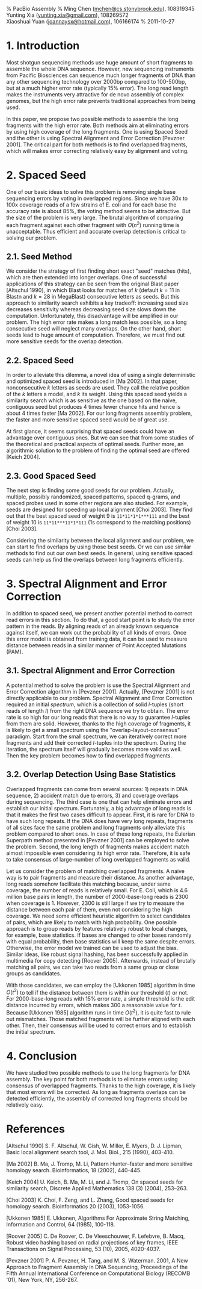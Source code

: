 % PacBio Assembly
% Ming Chen (mchen@cs.stonybrook.edu), 108319345 \
 Yunting Xia (yunting.xia@gmail.com), 108269572 \
 Xiaoshuai Yuan (joannaysx@hotmail.com), 106166174
% 2011-10-27 

# 1. Introduction
Most shotgun sequencing methods use huge amount of short fragments to assemble
the whole DNA sequence. However, new sequencing instruments from Pacific
Biosciences can sequence much longer fragments of DNA than any other sequencing
technology over 2000bp compared to 100-500bp, but at a much higher error rate
(typically 15% error). The long read length makes the instruments very
attractive for de novo assembly of complex genomes, but the high error rate
prevents traditional approaches from being used. 

In this paper, we propose two possible methods to assemble the long fragments
with the high error rate. Both methods aim at eliminating errors by using high
coverage of the long fragments. One is using Spaced Seed and the other is using
Spectral Alignment and Error Correction [Pevzner 2001].  The critical part for
both methods is to find overlapped fragments, which will makes error correcting
relatively easy by alignment and voting. 

# 2. Spaced Seed 
One of our basic ideas to solve this problem is removing single base sequencing
errors by voting in overlapped regions. Since we have 30x to 100x coverage reads
of a few strains of E. coli and for each base the accuracy rate is about 85%,
   the voting method seems to be attractive. But the size of the problem is very
   large. The brutal algorithm of comparing each fragment against each other
   fragment with $O(n^2)$ running time is unacceptable. Thus efficient and
   accurate overlap detection is critical to solving our problem.

## 2.1. Seed Method

We consider the strategy of first finding short exact "seed" matches (hits),
   which are then extended into longer overlaps. One of successful applications
   of this strategy can be seen from the original Blast paper [Altschul 1990],
   in which Blast looks for matches of $k$ (default $k=11$ in Blastn and $k=28$
           in MegaBlast) consecutive letters as seeds. But this approach to
   similarity search exhibits a key tradeoff: increasing seed size decreases
   sensitivity whereas decreasing seed size slows down the computation.
   Unfortunately, this disadvantage will be amplified in our problem. The high
   error rate makes a long match less possible, so a long consecutive seed will
   neglect many overlaps. On the other hand, short seeds lead to huge amount of
   computation.  Therefore, we must find out more sensitive seeds for the
   overlap detection.

## 2.2. Spaced Seed 

In order to alleviate this dilemma, a novel idea of using a single deterministic
and optimized spaced seed is introduced in [Ma 2002]. In that paper,
    nonconsecutive $k$ letters as seeds are used. They call the relative position
    of the $k$ letters a model, and $k$ its weight. Using this spaced seed yields a
    similarity search which is as sensitive as the one based on the naive,
    contiguous seed but produces 4 times fewer chance hits and hence is about 4
    times faster [Ma 2002]. For our long fragments assembly problem, the faster
    and more sensitive spaced seed would be of great use. 

At first glance, it seems surprising that spaced seeds could have an advantage
over contiguous ones. But we can see that from some studies of the theoretical
and practical aspects of optimal seeds. Further more, an algorithmic solution to
the problem of finding the optimal seed are offered [Keich 2004].

## 2.3. Good Spaced Seed 

The next step is finding some good seeds for our problem. Actually, multiple,
    possibly randomized, spaced patterns, spaced q-grams, and spaced probes used
    in some other regions are also studied. For example, seeds are designed for
    speeding up local alignment [Choi 2003]. They find out that the best spaced
    seed of weight 9 is `11*11*1*1***111` and the best of weight 10 is
    `11*11***11*1*111` (1s correspond to the matching positions) [Choi 2003]. 

Considering the similarity between the local alignment and our problem, we can
start to find overlaps by using those best seeds. Or we can use similar methods
to find out our own best seeds. In general, using sensitive spaced seeds can
help us find the overlaps between long fragments efficiently.


# 3. Spectral Alignment and Error Correction 
In addition to spaced seed, we present another potential method to correct read
errors in this section. To do that, a good start point is to study the error
pattern in the reads. By aligning reads of an already known sequence against
itself, we can work out the probability of all kinds of errors. Once this error
model is obtained from training data, it can be used to measure distance between
reads in a similar manner of Point Accepted Mutations (PAM). 

## 3.1. Spectral Alignment and Error Correction
A potential method to solve the problem is use the Spectral Alignment and Error
Correction algorithm in [Pevzner 2001]. Actually, [Pevzner 2001] is not directly
applicable to our problem. Spectral Alignment and Error Correction required an
initial *spectrum*, which is a collection of solid $l$-tuples (short reads of
        length $l$) from the right DNA sequence we try to obtain. The error rate
is so high for our long reads that there is no way to guarantee $l$-tuples from
them are solid. However, thanks to the high coverage of fragments, it is likely
to get a small spectrum using the "overlap-layout-consensus" paradigm. Start
from the small spectrum, we can iteratively correct more fragments and add their
corrected $l$-tuples into the spectrum. During the iteration, the spectrum
itself will gradually becomes more valid as well. Then the key problem becomes
how to find overlapped fragments. 

## 3.2. Overlap Detection Using Base Statistics 
Overlapped fragments can come from several sources: 1) repeats in DNA sequence,
            2) accident match due to errors, 3) and coverage overlaps during
            sequencing. The third case is one that can help eliminate errors and
            establish our initial spectrum. Fortunately, a big advantage of long
            reads is that it makes the first two cases difficult to appear.
            First, it is rare for DNA to have such long repeats. If the DNA does
            have very long repeats, fragments of all sizes face the same problem
            and long fragments only alleviate this problem compared to short
            ones. In case of these long repeats, the Eulerian Superpath method
            presented in [Pevzner 2001] can be employed to solve the problem.
            Second, the long length of fragments makes accident match almost
            impossible even considering its high error rate.  Therefore, it is
            safe to take consensus of large-number of long overlapped fragments
            as valid.

Let us consider the problem of matching overlapped fragments. A naive way is to
pair fragments and measure their distance. As another advantage, long reads
somehow facilitate this matching because, under same coverage, the number of
reads is relatively small. For E. Coli, which is 4.6 million base pairs in
length, the number of 2000-base-long reads is 2300 when coverage is 1. However,
    2300 is still large if we try to measure the distance between each pair of
    them, even not considering the high coverage. We need some efficient
    heuristic algorithm to select candidates of pairs, which are likely to match
    with high probability. One possible approach is to group reads by features
    relatively robust to local changes, for example, base statistics. If bases
    are changed to other bases randomly with equal probability, then base
    statistics will keep the same despite errors. Otherwise, the error model we
    trained can be used to adjust the bias. Similar ideas, like robust signal
    hashing, has been successfully applied in multimedia for copy detecting
    [Roover 2005]. Afterwards, instead of brutally matching all pairs, we can
    take two reads from a same group or close groups as candidates. 

With those candidates, we can employ the [Ukkonen 1985] algorithm in time
$O(t^2)$ to tell if the distance between them is within our threshold ($t$) or
not. For 2000-base-long reads with 15% error rate, a simple threshold is the
edit distance incurred by errors, which makes 300 a reasonable value for $t$.
Because [Ukkonen 1985] algorithm runs in time $O(t^2)$, it is quite fast to rule out
mismatches.  Those matched fragments will be further aligned with each other.
Then, their consensus will be used to correct errors and to establish the
initial spectrum. 

# 4. Conclusion
We have studied two possible methods to use the long fragments for DNA assembly.
The key point for both methods is to eliminate errors using consensus of
overlapped fragments. Thanks to the high coverage, it is likely that most errors
will be corrected. As long as fragments overlaps can be detected efficiently, the
assembly of corrected long fragments should be relatively easy. 

# References

[Altschul 1990] S. F. Altschul, W. Gish, W. Miller, E. Myers, D. J. Lipman,
    Basic local alignment search tool, J. Mol. Biol., 215 (1990), 403-410.

[Ma 2002] B. Ma, J. Tromp, M. Li, Pattern Hunter–faster and more sensitive
homology search. Bioinformatics, 18 (2002), 440-445.

[Keich 2004] U. Keich, B. Ma, M. Li, and J. Tromp, On spaced seeds for
similarity search, Discrete Applied Mathematics 138 (3) (2004), 253–263.

[Choi 2003] K. Choi, F. Zeng, and L. Zhang, Good spaced seeds for homology
search.  Bioinformatics 20 (2003), 1053-1056.

[Ukkonen 1985] E. Ukkonen, Algorithms For Approximate String Matching,
    Information and Control, 64 (1985), 100-118. 

[Roover 2005] C. De Roover, C. De Vleeschouwer, F. Lefebvre, B. Macq, Robust
video hashing based on radial projections of key frames, IEEE Transactions on
Signal Processing, 53 (10), 2005, 4020-4037. 

[Pevzner 2001] P. A. Pevzner, H. Tang, and M. S. Waterman. 2001, A New Approach
to Fragment Assembly in DNA Sequencing, Proceedings of the Fifth Annual
International Conference on Computational Biology (RECOMB '01), New York, NY,
              256-267.
